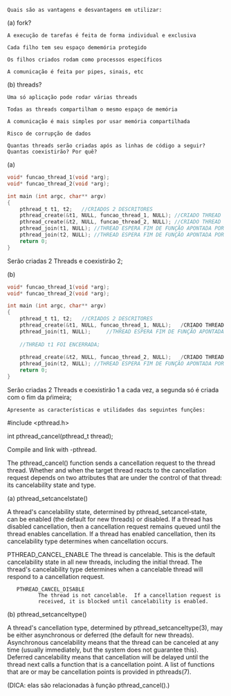 

    Quais são as vantagens e desvantagens em utilizar:

(a) fork?

    A execução de tarefas é feita de forma individual e exclusiva

    Cada filho tem seu espaço dememória protegido

    Os filhos criados rodam como processos específicos

    A comunicação é feita por pipes, sinais, etc

(b) threads?

    Uma só aplicação pode rodar várias threads

    Todas as threads compartilham o mesmo espaço de memória

    A comunicação é mais simples por usar memória compartilhada

    Risco de corrupção de dados

    Quantas threads serão criadas após as linhas de código a seguir? Quantas coexistirão? Por quê?

(a)
```C
void* funcao_thread_1(void *arg);
void* funcao_thread_2(void *arg);

int main (int argc, char** argv)
{
	pthread_t t1, t2;	//CRIADOS 2 DESCRITORES
	pthread_create(&t1, NULL, funcao_thread_1, NULL); //CRIADO THREAD
	pthread_create(&t2, NULL, funcao_thread_2, NULL); //CRIADO THREAD
	pthread_join(t1, NULL); //THREAD ESPERA FIM DE FUNÇÃO APONTADA POR DESCRITOR t1
	pthread_join(t2, NULL); //THREAD ESPERA FIM DE FUNÇÃO APONTADA POR DESCRITOR t2
	return 0;
}
```
Serão criadas 2 Threads e coexistirão 2;

(b)
```C
void* funcao_thread_1(void *arg);
void* funcao_thread_2(void *arg);

int main (int argc, char** argv)
{
	pthread_t t1, t2;	//CRIADOS 2 DESCRITORES
	pthread_create(&t1, NULL, funcao_thread_1, NULL);	/CRIADO THREAD COM DESCRITOR t1
	pthread_join(t1, NULL);		//THREAD ESPERA FIM DE FUNÇÃO APONTADA POR DESCRITOR t1
	
	//THREAD t1 FOI ENCERRADA;
	
	pthread_create(&t2, NULL, funcao_thread_2, NULL);	/CRIADO THREAD COM DESCRITOR t2
	pthread_join(t2, NULL);	//THREAD ESPERA FIM DE FUNÇÃO APONTADA POR DESCRITOR t2
	return 0;
}
```
Serão criadas 2 Threads e coexistirão 1 a cada vez, a segunda só é criada com o fim da pŕimeira;

    Apresente as características e utilidades das seguintes funções:

#include <pthread.h>

   int pthread_cancel(pthread_t thread);

   Compile and link with -pthread.

The pthread_cancel() function sends a cancellation request to the thread
thread. Whether and when the target thread reacts to the cancellation request
depends on two attributes that are under the control of that thread: its 
cancelability state and type.

(a) pthread_setcancelstate()

A thread's cancelability state, determined by pthread_setcancel‐state,  
can be enabled (the default for new threads) or disabled. If a thread
has disabled cancellation, then a cancellation request remains queued
until the thread enables cancellation. If a thread has enabled 
cancellation, then its cancelability type determines when 
cancellation occurs.

 PTHREAD_CANCEL_ENABLE
              The thread is cancelable.  This is the default cancelability
              state in all new threads, including the initial thread.  The
              thread's cancelability type determines when a cancelable
              thread will respond to a cancellation request.

       PTHREAD_CANCEL_DISABLE
              The thread is not cancelable.  If a cancellation request is
              received, it is blocked until cancelability is enabled.

(b) pthread_setcanceltype()

A thread's cancellation type, determined by pthread_setcanceltype(3), may be either asynchronous or deferred (the default for new threads). Asynchronous cancelability means that the thread can be canceled at any time (usually immediately, but the system does not guarantee this). Deferred cancelability means that cancellation will be delayed until the thread next calls a function that is a cancellation point. A list of functions that are or may be cancellation points is provided in pthreads(7).

(DICA: elas são relacionadas à função pthread_cancel().)
